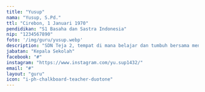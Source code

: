 ```yaml
---
title: "Yusup"
nama: "Yusup, S.Pd."
ttl: "Cirebon, 1 Januari 1970"
pendidikan: "S1 Basaha dan Sastra Indonesia"
nip: "1234567890"
foto: '/img/guru/yusup.webp'
description: "SDN Teja 2, tempat di mana belajar dan tumbuh bersama menjadi pengalaman yang berharga."
jabatan: "Kepala Sekolah"
facebook: "#"
instagram: "https://www.instagram.com/yu.sup1432/"
email: "#"
layout: "guru"
icon: "i-ph-chalkboard-teacher-duotone"
---
```

